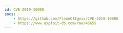 ```yaml
---
id: CVE-2019-10008
pocs:
    - https://github.com/FlameOfIgnis/CVE-2019-10008
    - https://www.exploit-db.com/raw/46659
---
```

